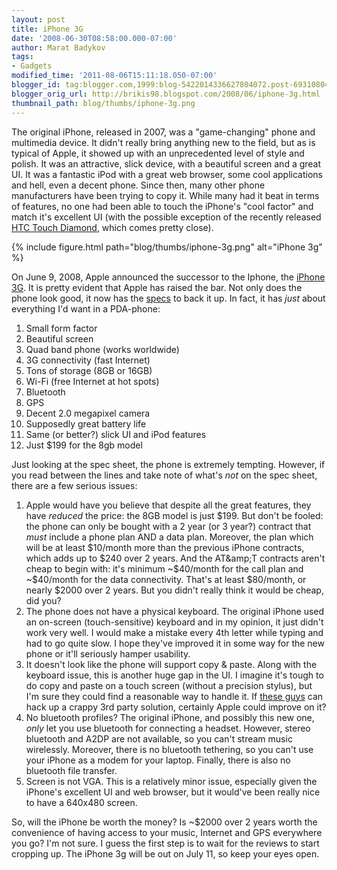 ```yaml
---
layout: post
title: iPhone 3G
date: '2008-06-30T08:58:00.000-07:00'
author: Marat Badykov
tags:
- Gadgets
modified_time: '2011-08-06T15:11:18.050-07:00'
blogger_id: tag:blogger.com,1999:blog-5422014336627804072.post-6931080476771923703
blogger_orig_url: http://brikis98.blogspot.com/2008/06/iphone-3g.html
thumbnail_path: blog/thumbs/iphone-3g.png
---
```


The original iPhone, released in 2007, was a "game-changing" phone and 
multimedia device. It didn't really bring anything new to the field, but as is 
typical of Apple, it showed up with an unprecedented level of style and 
polish. It was an attractive, slick device, with a beautiful screen and a 
great UI. It was a fantastic iPod with a great web browser, some cool 
applications and hell, even a decent phone. Since then, many other phone 
manufacturers have been trying to copy it. While many had it beat in terms of 
features, no one had been able to touch the iPhone's "cool factor" and match 
it's excellent UI (with the possible exception of the recently released [HTC 
Touch Diamond](http://www.htc.com/www/product.aspx?id=46278), which comes 
pretty close). 

{% include figure.html path="blog/thumbs/iphone-3g.png" alt="iPhone 3g" %}

On June 9, 2008, Apple announced the successor to the Iphone, the [iPhone 
3G](http://www.apple.com/iphone/). It is pretty evident that Apple has raised 
the bar. Not only does the phone look good, it now has the 
[specs](http://www.apple.com/iphone/specs.html) to back it up. In fact, it has 
*just* about everything I'd want in a PDA-phone:

1. Small form factor 
1. Beautiful screen 
1. Quad band phone (works worldwide) 
1. 3G connectivity (fast Internet) 
1. Tons of storage (8GB or 16GB) 
1. Wi-Fi (free Internet at hot spots) 
1. Bluetooth 
1. GPS 
1. Decent 2.0 megapixel camera 
1. Supposedly great battery life 
1. Same (or better?) slick UI and iPod features 
1. Just $199 for the 8gb model 

Just looking at the spec sheet, the phone is extremely tempting. However, 
if you read between the lines and take note of what's *not* on the spec sheet, 
there are a few serious issues: 

1. Apple would have you believe that despite all the great features, they have 
*reduced* the price: the 8GB model is just $199. But don't be fooled: the 
phone can only be bought with a 2 year (or 3 year?) contract that *must* 
include a phone plan AND a data plan. Moreover, the plan which will be at 
least $10/month more than the previous iPhone contracts, which adds up to $240 
over 2 years. And the AT&amp;T contracts aren't cheap to begin with: it's 
minimum ~$40/month for the call plan and ~$40/month for the data connectivity. 
That's at least $80/month, or nearly $2000 over 2 years. But you didn't really 
think it would be cheap, did you? 
1. The phone does not have a physical keyboard. The original iPhone used an 
on-screen (touch-sensitive) keyboard and in my opinion, it just didn't work 
very well. I would make a mistake every 4th letter while typing and had to go 
quite slow. I hope they've improved it in some way for the new phone or it'll 
seriously hamper usability. 
1. It doesn't look like the phone will support copy &amp; paste. Along with 
the keyboard issue, this is another huge gap in the UI. I imagine it's tough 
to do copy and paste on a touch screen (without a precision stylus), but I'm 
sure they could find a reasonable way to handle it. If [these 
guys](http://www.biocow.com/iCopy/) can hack up a crappy 3rd party solution, 
certainly Apple could improve on it? 
1. No bluetooth profiles? The original iPhone, and possibly this new one, 
*only* let you use bluetooth for connecting a headset. However, stereo 
bluetooth and A2DP are not available, so you can't stream music wirelessly. 
Moreover, there is no bluetooth tethering, so you can't use your iPhone as a 
modem for your laptop. Finally, there is also no bluetooth file transfer. 
1. Screen is not VGA. This is a relatively minor issue, especially given 
the iPhone's excellent UI and web browser, but it would've been really nice to 
have a 640x480 screen. 

So, will the iPhone be worth the money? Is ~$2000 over 2 years worth the 
convenience of having access to your music, Internet and GPS everywhere you 
go? I'm not sure. I guess the first step is to wait for the reviews to start 
cropping up. The iPhone 3g will be out on July 11, so keep your eyes open. 